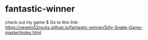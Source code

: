 # fantastic-winner
check out my game
$ Go to this link: https://vegeto52rocks.github.io/fantastic-winner/Silly-Snake-Game-master/index.html
